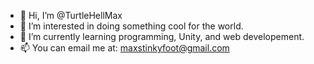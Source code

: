 - 👋 Hi, I’m @TurtleHellMax
- 👀 I’m interested in doing something cool for the world.
- 🌱 I’m currently learning programming, Unity, and web developement.
- 📫 You can email me at: maxstinkyfoot@gmail.com

<!---
TurtleHellMax/TurtleHellMax is a ✨ special ✨ repository because its `README.md` (this file) appears on your GitHub profile.
You can click the Preview link to take a look at your changes.
--->
